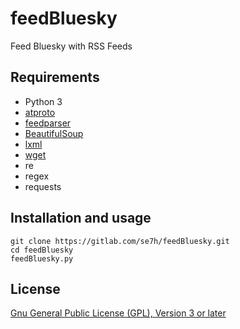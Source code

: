 # feedBluesky

Feed Bluesky with RSS Feeds

## Requirements

* Python 3
* [atproto](https://github.com/bluesky-social/atproto)
* [feedparser](https://github.com/kurtmckee/feedparser)
* [BeautifulSoup](https://www.crummy.com/software/BeautifulSoup/)
* [lxml](http://lxml.de/)
* [wget](https://bitbucket.org/techtonik/python-wget/src)
* re
* regex
* requests

## Installation and usage

```
git clone https://gitlab.com/se7h/feedBluesky.git
cd feedBluesky
feedBluesky.py
```

## License

[Gnu General Public License (GPL), Version 3 or later](https://www.gnu.org/licenses/gpl-3.0.html#SEC1)
